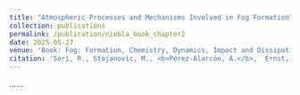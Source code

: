 ```yaml
---
title: "Atmospheric Processes and Mechanisms Involved in Fog Formation"
collection: publications
permalink: /publication/niebla_book_chapter2
date: 2025-05-27
venue: 'Book: Fog: Formation, Chemistry, Dynamics, Impact and Dissipation. Springer'
citation: 'Sorí, R., Stojanovic, M., <b>Pérez-Alarcón, A.</b>,  Ernst, J., Vázquez, M., Heydarizad, M., Valero-Jorge, A., Benedico-Rodríguez, O. A., Nieto, R., Gimeno,  L. (2025). Atmospheric Processes and Mechanisms Involved in Fog Formation. In: Saxena, P., Gupta, A.K., Sorí, R. (eds) Fog: Formation, Chemistry, Dynamics, Impact and Dissipation. Springer, Singapore, pp 9-39. <a href="https://doi.org/10.1007/978-981-96-4422-3_2" target="blank">https://doi.org/10.1007/978-981-96-4422-3_2</a>'
---
```


......  
